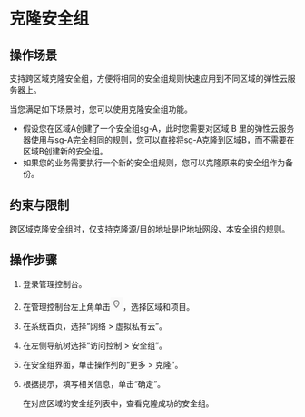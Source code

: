 # 克隆安全组<a name="vpc_SecurityGroup_0009"></a>

## 操作场景<a name="s3e580453202e40bf842d4254f7841130"></a>

支持跨区域克隆安全组，方便将相同的安全组规则快速应用到不同区域的弹性云服务器上。

当您满足如下场景时，您可以使用克隆安全组功能。

-   假设您在区域A创建了一个安全组sg-A，此时您需要对区域 B 里的弹性云服务器使用与sg-A完全相同的规则，您可以直接将sg-A克隆到区域B，而不需要在区域B创建新的安全组。
-   如果您的业务需要执行一个新的安全组规则，您可以克隆原来的安全组作为备份。

## 约束与限制<a name="section728573417911"></a>

跨区域克隆安全组时，仅支持克隆源/目的地址是IP地址网段、本安全组的规则。

## 操作步骤<a name="section1228895111018"></a>

1.  登录管理控制台。
2.  在管理控制台左上角单击![](figures/icon-region.png)，选择区域和项目。
3.  在系统首页，选择“网络 \> 虚拟私有云”。
4.  在左侧导航树选择“访问控制 \> 安全组”。
5.  在安全组界面，单击操作列的“更多 \> 克隆”。
6.  根据提示，填写相关信息，单击“确定”。

    在对应区域的安全组列表中，查看克隆成功的安全组。



